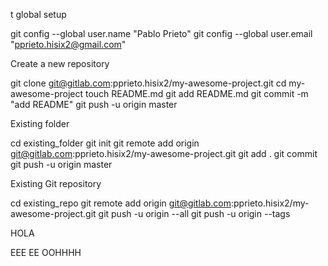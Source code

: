 t global setup

git config --global user.name "Pablo Prieto"
git config --global user.email "pprieto.hisix2@gmail.com"

Create a new repository

git clone git@gitlab.com:pprieto.hisix2/my-awesome-project.git
cd my-awesome-project
touch README.md
git add README.md
git commit -m "add README"
git push -u origin master

Existing folder

cd existing_folder
git init
git remote add origin git@gitlab.com:pprieto.hisix2/my-awesome-project.git
git add .
git commit
git push -u origin master

Existing Git repository

cd existing_repo
git remote add origin git@gitlab.com:pprieto.hisix2/my-awesome-project.git
git push -u origin --all
git push -u origin --tags

HOLA

EEE EE OOHHHH
